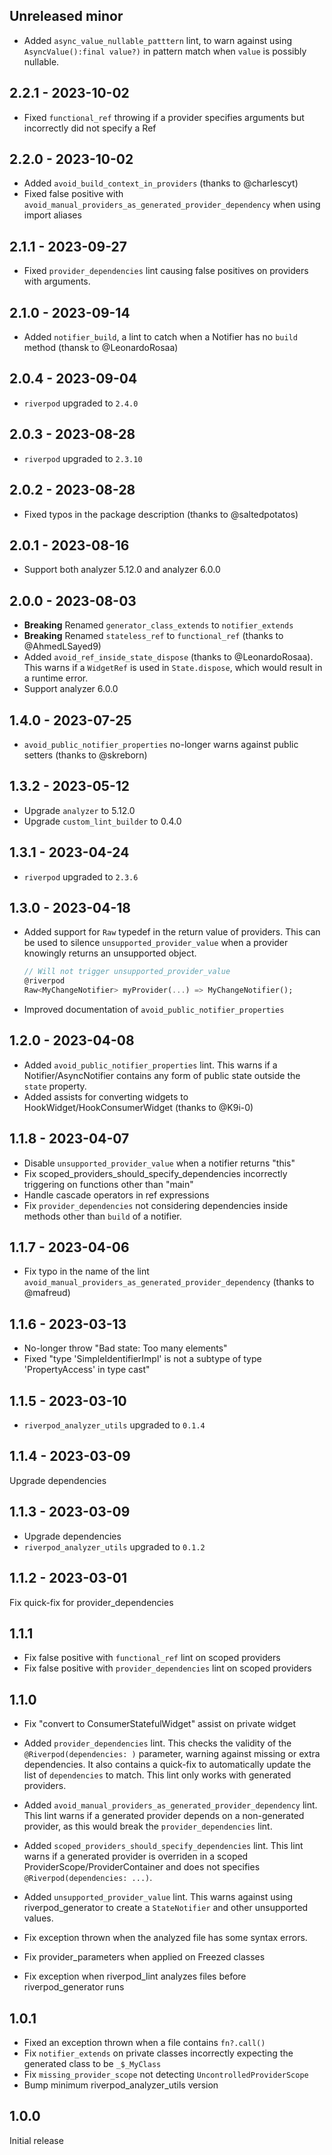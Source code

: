 ## Unreleased minor

- Added `async_value_nullable_patttern` lint, to warn against using `AsyncValue():final value?)` in pattern match when `value` is possibly nullable.

## 2.2.1 - 2023-10-02

- Fixed `functional_ref` throwing if a provider specifies arguments but
  incorrectly did not specify a Ref

## 2.2.0 - 2023-10-02

- Added `avoid_build_context_in_providers` (thanks to @charlescyt)
- Fixed false positive with `avoid_manual_providers_as_generated_provider_dependency` when using import aliases

## 2.1.1 - 2023-09-27

- Fixed `provider_dependencies` lint causing false positives on providers with arguments.

## 2.1.0 - 2023-09-14

- Added `notifier_build`, a lint to catch when a Notifier has no `build` method (thansk to @LeonardoRosaa)

## 2.0.4 - 2023-09-04

- `riverpod` upgraded to `2.4.0`

## 2.0.3 - 2023-08-28

- `riverpod` upgraded to `2.3.10`

## 2.0.2 - 2023-08-28

- Fixed typos in the package description (thanks to @saltedpotatos)

## 2.0.1 - 2023-08-16

- Support both analyzer 5.12.0 and analyzer 6.0.0

## 2.0.0 - 2023-08-03

- **Breaking** Renamed `generator_class_extends` to `notifier_extends`
- **Breaking** Renamed `stateless_ref` to `functional_ref` (thanks to @AhmedLSayed9)
- Added `avoid_ref_inside_state_dispose` (thanks to @LeonardoRosaa).
  This warns if a `WidgetRef` is used in `State.dispose`, which would result
  in a runtime error.
- Support analyzer 6.0.0

## 1.4.0 - 2023-07-25

- `avoid_public_notifier_properties` no-longer warns against public setters (thanks to @skreborn)

## 1.3.2 - 2023-05-12

- Upgrade `analyzer` to 5.12.0
- Upgrade `custom_lint_builder` to 0.4.0

## 1.3.1 - 2023-04-24

- `riverpod` upgraded to `2.3.6`

## 1.3.0 - 2023-04-18

- Added support for `Raw` typedef in the return value of providers.
  This can be used to silence `unsupported_provider_value` when a provider knowingly
  returns an unsupported object.

  ```dart
  // Will not trigger unsupported_provider_value
  @riverpod
  Raw<MyChangeNotifier> myProvider(...) => MyChangeNotifier();
  ```

- Improved documentation of `avoid_public_notifier_properties`

## 1.2.0 - 2023-04-08

- Added `avoid_public_notifier_properties` lint.
  This warns if a Notifier/AsyncNotifier contains any form of public state
  outside the `state` property.
- Added assists for converting widgets to HookWidget/HookConsumerWidget (thanks to @K9i-0)

## 1.1.8 - 2023-04-07

- Disable `unsupported_provider_value` when a notifier returns "this"
- Fix scoped_providers_should_specify_dependencies incorrectly triggering on functions other than "main"
- Handle cascade operators in ref expressions
- Fix `provider_dependencies` not considering dependencies inside methods
  other than `build` of a notifier.

## 1.1.7 - 2023-04-06

- Fix typo in the name of the lint `avoid_manual_providers_as_generated_provider_dependency` (thanks to @mafreud)

## 1.1.6 - 2023-03-13

- No-longer throw "Bad state: Too many elements"
- Fixed "type 'SimpleIdentifierImpl' is not a subtype of type 'PropertyAccess' in type cast"

## 1.1.5 - 2023-03-10

- `riverpod_analyzer_utils` upgraded to `0.1.4`

## 1.1.4 - 2023-03-09

Upgrade dependencies

## 1.1.3 - 2023-03-09

- Upgrade dependencies
- `riverpod_analyzer_utils` upgraded to `0.1.2`

## 1.1.2 - 2023-03-01

Fix quick-fix for provider_dependencies

## 1.1.1

- Fix false positive with `functional_ref` lint on scoped providers
- Fix false positive with `provider_dependencies` lint on scoped providers

## 1.1.0

- Fix "convert to ConsumerStatefulWidget" assist on private widget
- Added `provider_dependencies` lint.
  This checks the validity of the `@Riverpod(dependencies: )` parameter, warning against
  missing or extra dependencies.
  It also contains a quick-fix to automatically update the list of `dependencies` to match.
  This lint only works with generated providers.

- Added `avoid_manual_providers_as_generated_provider_dependency` lint.
  This lint warns if a generated provider depends on a non-generated provider,
  as this would break the `provider_dependencies` lint.

- Added `scoped_providers_should_specify_dependencies` lint.
  This lint warns if a generated provider is overriden in a scoped ProviderScope/ProviderContainer and does not specifies `@Riverpod(dependencies: ...)`.

- Added `unsupported_provider_value` lint. This warns against
  using riverpod_generator to create a `StateNotifier` and other unsupported values.

- Fix exception thrown when the analyzed file has some syntax errors.

- Fix provider_parameters when applied on Freezed classes

- Fix exception when riverpod_lint analyzes files before riverpod_generator runs

## 1.0.1

- Fixed an exception thrown when a file contains `fn?.call()`
- Fix `notifier_extends` on private classes incorrectly
  expecting the generated class to be `_$_MyClass`
- Fix `missing_provider_scope` not detecting `UncontrolledProviderScope`
- Bump minimum riverpod_analyzer_utils version

## 1.0.0

Initial release
